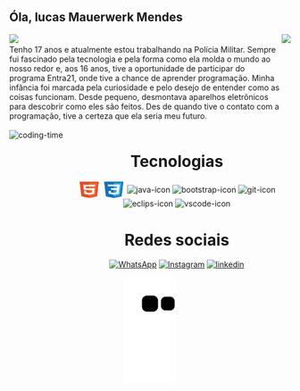 
## Óla, lucas Mauerwerk Mendes

<div>
  
  <img  height="180em" src="https://github-readme-stats.vercel.app/api?username=LucasMauerwerk&show_icons=true&theme=great-gatsby&include_all_commits=true&count_private=true"/>
  <img align="right" height="180em" src="https://github-readme-stats.vercel.app/api/top-langs/?username=LucasMauerwerk&layout=compact&langs_count=16&theme=great-gatsby"/>
</div>
Tenho 17 anos e atualmente estou trabalhando na Polícia Militar.
Sempre fui fascinado pela tecnologia e pela forma como ela molda o mundo ao nosso redor e, aos 16 anos, tive a oportunidade de participar do programa Entra21, onde tive a chance de aprender programação.
Minha infância foi marcada pela curiosidade e pelo desejo de entender como as coisas funcionam. Desde pequeno, desmontava aparelhos eletrônicos para descobrir como eles são feitos.
Des de quando tive o contato com a programação, tive a certeza que ela seria meu futuro.
<br>
<div  align="center"> 
  <div style="display: inline_block"><br>
    <img align="left" height="250" alt="coding-time" src="code.gif">
    <h1 align="center">Tecnologias</h1>
    <img align="center" height="30" width="40" alt="html-icon" src="https://raw.githubusercontent.com/devicons/devicon/master/icons/html5/html5-original.svg">
    <img align="center" height="30" width="40" alt="css-icon" src="https://raw.githubusercontent.com/devicons/devicon/master/icons/css3/css3-original.svg">
    <img align="center" height="30" width="45" alt="java-icon" src="https://img.shields.io/badge/Java-ED8B00?style=for-the-badge&logo=java&logoColor=white">
    <img align="center" height="30" width="85" alt="bootstrap-icon" src="https://img.shields.io/badge/Bootstrap-563D7C?style=for-the-badge&logo=bootstrap&logoColor=white">
    <img align="center" height="30" width="90" alt="git-icon" src="https://img.shields.io/badge/GitHub-100000?style=for-the-badge&logo=github&logoColor=white">
    <img align="center" height="30" width="100" alt="eclips-icon" src="https://img.shields.io/badge/Eclipse%20IDE-2C2255.svg?style=for-the-badge&logo=Eclipse-IDE&logoColor=white">
    <img align="center" height="30" width="120" alt="vscode-icon" src="https://img.shields.io/badge/Visual%20Studio%20Code-007ACC.svg?style=for-the-badge&logo=Visual-Studio-Code&logoColor=white">
   </div>
    
  <h1 align="center">Redes sociais</h1>
    
[![WhatsApp](	https://img.shields.io/badge/WhatsApp-25D366?style=for-the-badge&logo=whatsapp&logoColor=white)](https://api.whatsapp.com/send?phone=47991490046)
[![Instagram](https://img.shields.io/badge/Instagram-E4405F?style=for-the-badge&logo=instagram&logoColor=white)](https://www.instagram.com/mendes_bnu_/)
[![linkedin](https://img.shields.io/badge/LinkedIn-0077B5?style=for-the-badge&logo=linkedin&logoColor=white)](https://www.linkedin.com/in/lucas-mauerwerk-mendes/)



  
![Snake animation](https://github.com/LucasMauerwerk/LucasMauerwerk/blob/output/github-contribution-grid-snake.svg)


